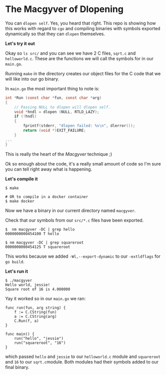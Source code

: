 # The Macgyver of Dlopening

You can `dlopen self`. Yes, you heard that right. This repo is showing how this
works with regard to `cgo` and compiling binaries with symbols exported
dynamically so that they can `dlopen` themselves.

**Let's try it out**

Okay so `ls src/` and you can see we have 2 C files, `sqrt.c` and `helloworld.c`.
These are the functions we will call the symbols for in our `main.go`.

Running `make` in the directory creates our object files for the C code that we
will like into our go binary.

In `main.go` the most important thing to note is:

```C
int *Run (const char *fun, const char *arg)
{
    // Passing NULL to dlopen will dlopen self.
    void *hndl = dlopen (NULL, RTLD_LAZY);
    if (!hndl)
    {
        fprintf(stderr, "dlopen failed: %s\n", dlerror());
        return (void *)EXIT_FAILURE;
    }
...
}
```

This is really the heart of the *Macgyver* technique ;)

Ok so enough about the code, it's a really small amount of code so I'm sure you
can tell right away what is happening.

**Let's compile it**

```console
$ make

# OR to compile in a docker container
$ make docker
```

Now we have a binary in our current directory named `macgyver`.

Check that our symbols from our `src/*.c` files have been exported.

```console
$  nm macgyver -DC | grep hello
0000000000454100 T hello

$ nm macgyver -DC | grep squareroot
0000000000454125 T squareroot
```

This works because we added `-Wl,--export-dynamic` to our `-extldflags` for `go
build`.

**Let's run it**

```console
$ ./macgyver
Hello world, jessie!
Square root of 16 is 4.000000
```

Yay it worked so in our `main.go` we ran:

```golang
func run(fun, arg string) {
    f := C.CString(fun)
    a := C.CString(arg)
    C.Run(f, a)
}

func main() {
    run("hello", "jessie")
    run("squareroot", "16")
}
```

which passed `hello` and `jessie` to our `helloworld.c` module and
`squareroot` and `16` to our `sqrt.c`module. Both modules had their
symbols added to our final binary.
